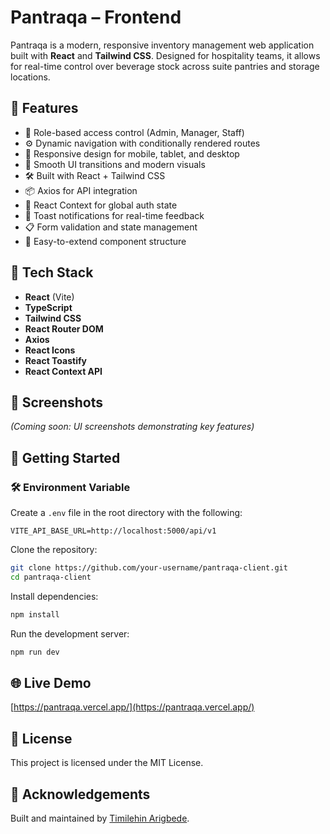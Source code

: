 
# Pantraqa – Frontend

Pantraqa is a modern, responsive inventory management web application built with **React** and **Tailwind CSS**. Designed for hospitality teams, it allows for real-time control over beverage stock across suite pantries and storage locations.

## 🌟 Features

- 🔐 Role-based access control (Admin, Manager, Staff)
- ⚙️ Dynamic navigation with conditionally rendered routes
- 📱 Responsive design for mobile, tablet, and desktop
- 💅 Smooth UI transitions and modern visuals
- 🛠 Built with React + Tailwind CSS
- 📦 Axios for API integration
- 🔄 React Context for global auth state
- 🔔 Toast notifications for real-time feedback
- 📋 Form validation and state management
- 🧪 Easy-to-extend component structure

## 🚀 Tech Stack

- **React** (Vite)
- **TypeScript**
- **Tailwind CSS**
- **React Router DOM**
- **Axios**
- **React Icons**
- **React Toastify**
- **React Context API**

## 📸 Screenshots

*(Coming soon: UI screenshots demonstrating key features)*

## 🔧 Getting Started

### 🛠 Environment Variable

Create a `.env` file in the root directory with the following:

```
VITE_API_BASE_URL=http://localhost:5000/api/v1
```

Clone the repository:

```bash
git clone https://github.com/your-username/pantraqa-client.git
cd pantraqa-client
```

Install dependencies:

```bash
npm install
```

Run the development server:

```bash
npm run dev
```

## 🌐 Live Demo

[https://pantraqa.vercel.app/](https://pantraqa.vercel.app/)

## 📄 License

This project is licensed under the MIT License.

## 🙌 Acknowledgements

Built and maintained by [Timilehin Arigbede](https://github.com/harrytimbog).
